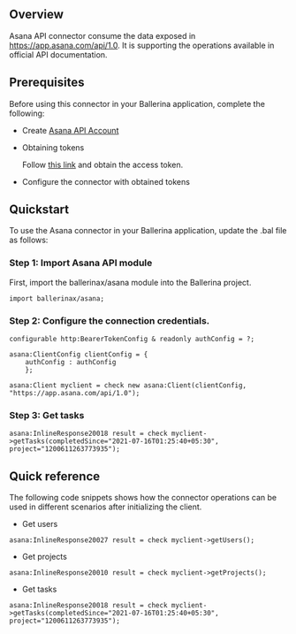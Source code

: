 ## Overview

Asana API connector consume the data exposed in https://app.asana.com/api/1.0. It is supporting the operations available in official API documentation.

## Prerequisites
Before using this connector in your Ballerina application, complete the following:
* Create [Asana API Account](https://asana.com/create-account)
* Obtaining tokens
        
    Follow [this link](https://app.asana.com/0/developer-console) and obtain the access token.

* Configure the connector with obtained tokens

## Quickstart

To use the Asana connector in your Ballerina application, update the .bal file as follows:

### Step 1: Import Asana API module
First, import the ballerinax/asana module into the Ballerina project.
```ballerina
import ballerinax/asana;
```
### Step 2: Configure the connection credentials.
```ballerina
configurable http:BearerTokenConfig & readonly authConfig = ?;

asana:ClientConfig clientConfig = {
    authConfig : authConfig
    };

asana:Client myclient = check new asana:Client(clientConfig, "https://app.asana.com/api/1.0");
```
### Step 3: Get tasks
```ballerina
asana:InlineResponse20018 result = check myclient->getTasks(completedSince="2021-07-16T01:25:40+05:30", project="1200611263773935");
```

## Quick reference
The following code snippets shows how the connector operations can be used in different scenarios after initializing the client.
* Get users
```ballerina
asana:InlineResponse20027 result = check myclient->getUsers();
```
* Get projects
```ballerina
asana:InlineResponse20010 result = check myclient->getProjects();
```
* Get tasks
```ballerina
asana:InlineResponse20018 result = check myclient->getTasks(completedSince="2021-07-16T01:25:40+05:30", project="1200611263773935");
```
